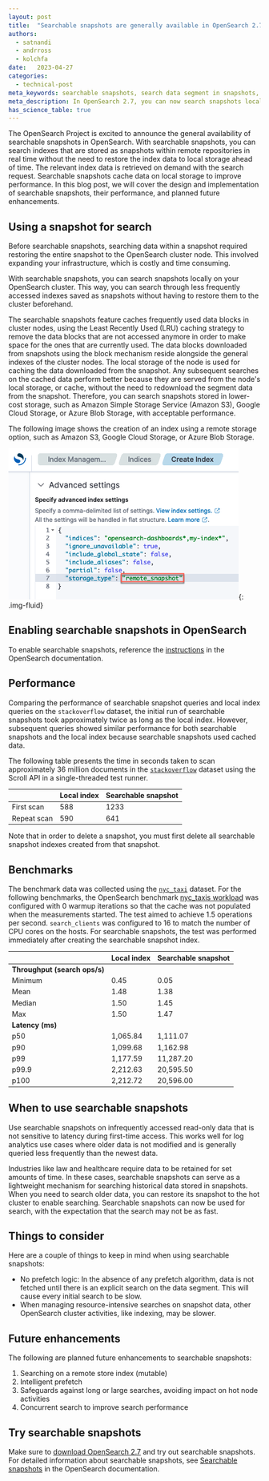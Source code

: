 ```yaml
---
layout: post
title:  "Searchable snapshots are generally available in OpenSearch 2.7"
authors:
  - satnandi
  - andrross
  - kolchfa
date:   2023-04-27
categories:
  - technical-post
meta_keywords: searchable snapshots, search data segment in snapshots, searchable snapshot index, OpenSearch 2.7
meta_description: In OpenSearch 2.7, you can now search snapshots locally on your OpenSearch cluster. With searchable snapshots, you can search through less frequently accessed indexes saved as snapshots without having to restore them to the cluster beforehand.
has_science_table: true
---
```


The OpenSearch Project is excited to announce the general availability of searchable snapshots in OpenSearch. With searchable snapshots, you can search indexes that are stored as snapshots within remote repositories in real time without the need to restore the index data to local storage ahead of time. The relevant index data is retrieved on demand with the search request. Searchable snapshots cache data on local storage to improve performance. In this blog post, we will cover the design and implementation of searchable snapshots, their performance, and planned future enhancements. 

## Using a snapshot for search

Before searchable snapshots, searching data within a snapshot required restoring the entire snapshot to the OpenSearch cluster node. This involved expanding your infrastructure, which is costly and time consuming. 

With searchable snapshots, you can search snapshots locally on your OpenSearch cluster. This way, you can search through less frequently accessed indexes saved as snapshots without having to restore them to the cluster beforehand. 

The searchable snapshots feature caches frequently used data blocks in cluster nodes, using the Least Recently Used (LRU) caching strategy to remove the data blocks that are not accessed anymore in order to make space for the ones that are currently used. The data blocks downloaded from snapshots using the block mechanism reside alongside the general indexes of the cluster nodes. The local storage of the node is used for caching the data downloaded from the snapshot. Any subsequent searches on the cached data perform better because they are served from the node's local storage, or cache, without the need to redownload the segment data from the snapshot. Therefore, you can search snapshots stored in lower-cost storage, such as Amazon Simple Storage Service (Amazon S3), Google Cloud Storage, or Azure Blob Storage, with acceptable performance. 

The following image shows the creation of an index using a remote storage option, such as Amazon S3, Google Cloud Storage, or Azure Blob Storage.

![Searchable Snapshots](/assets/media/blog-images/2023-04-27-searchable-snapshots/searchable-snapshot.png){: .img-fluid}

## Enabling searchable snapshots in OpenSearch

To enable searchable snapshots, reference the [instructions](https://opensearch.org/docs/latest/tuning-your-cluster/availability-and-recovery/snapshots/searchable_snapshot/) in the OpenSearch documentation.

## Performance

Comparing the performance of searchable snapshot queries and local index queries on the `stackoverflow` dataset, the initial run of searchable snapshots took approximately twice as long as the local index. However, subsequent queries showed similar performance for both searchable snapshots and the local index because searchable snapshots used cached data. 

The following table presents the time in seconds taken to scan approximately 36 million documents in the [`stackoverflow`](https://www.kaggle.com/datasets/stackoverflow/stackoverflow) dataset using the Scroll API in a single-threaded test runner.

| | **Local index** | **Searchable snapshot** |
|:--- | --- | --- |
| First scan | 588 | 1233 |
| Repeat scan | 590 | 641 |

Note that in order to delete a snapshot, you must first delete all searchable snapshot indexes created from that snapshot. 

## Benchmarks

The benchmark data was collected using the [`nyc_taxi`](https://github.com/topics/nyc-taxi-dataset) dataset. For the following benchmarks, the OpenSearch benchmark [nyc_taxis workload](https://github.com/opensearch-project/opensearch-benchmark-workloads/tree/main/nyc_taxis) was configured with 0 warmup iterations so that the cache was not populated when the measurements started. The test aimed to achieve 1.5 operations per second. `search_clients` was configured to 16 to match the number of CPU cores on the hosts. For searchable snapshots, the test was performed immediately after creating the searchable snapshot index. 

| | **Local index** | **Searchable snapshot** | 
| :--- | --- | --- |
| **Throughput (search ops/s)** | | |
| Minimum | 0.45 | 0.05 | 
| Mean | 1.48 | 1.38 | 
| Median | 1.50 | 1.45 | 
| Max | 1.50 | 1.47 | 
| **Latency (ms)** | | 
| p50 | 1,065.84 | 1,111.07 | 
| p90 | 1,099.68 | 1,162.98 | 
| p99 | 1,177.59 | 11,287.20 | 
| p99.9 | 2,212.63 | 20,595.50 | 
| p100 | 2,212.72 | 20,596.00 | 

## When to use searchable snapshots

Use searchable snapshots on infrequently accessed read-only data that is not sensitive to latency during first-time access. This works well for log analytics use cases where older data is not modified and is generally queried less frequently than the newest data.

Industries like law and healthcare require data to be retained for set amounts of time. In these cases, searchable snapshots can serve as a lightweight mechanism for searching historical data stored in snapshots. When you need to search older data, you can restore its snapshot to the hot cluster to enable searching. Searchable snapshots can now be used for search, with the expectation that the search may not be as fast.

## Things to consider

Here are a couple of things to keep in mind when using searchable snapshots:

- No prefetch logic: In the absence of any prefetch algorithm, data is not fetched until there is an explicit search on the data segment. This will cause every initial search to be slow.
- When managing resource-intensive searches on snapshot data, other OpenSearch cluster activities, like indexing, may be slower.

## Future enhancements

The following are planned future enhancements to searchable snapshots:

1. Searching on a remote store index (mutable)
1. Intelligent prefetch
1. Safeguards against long or large searches, avoiding impact on hot node activities
1. Concurrent search to improve search performance

## Try searchable snapshots

Make sure to [download OpenSearch 2.7](https://opensearch.org/downloads.html) and try out searchable snapshots. For detailed information about searchable snapshots, see [Searchable snapshots](https://opensearch.org/docs/latest/tuning-your-cluster/availability-and-recovery/snapshots/searchable_snapshot/) in the OpenSearch documentation.
